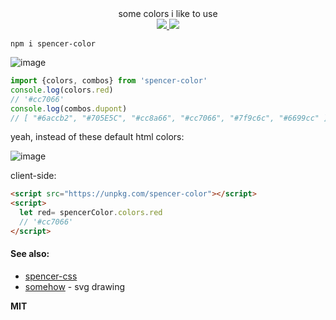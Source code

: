 
<div align="center">
  <div>some colors i like to use</div>
  <a href="https://npmjs.org/package/spencer-color">
    <img src="https://img.shields.io/npm/v/spencer-color.svg?style=flat-square" />
  </a>
  <a href="https://unpkg.com/spencer-color">
    <img src="https://badge-size.herokuapp.com/spencermountain/spencer-color/gh-pages/builds/spencer-color.js" />
  </a>
</div>

`npm i spencer-color`

![image](https://user-images.githubusercontent.com/399657/50425342-2bf74580-0842-11e9-8b37-ad4d1a7326f1.png)

```js
import {colors, combos} from 'spencer-color'
console.log(colors.red)
// '#cc7066'
console.log(combos.dupont)
// [ "#6accb2", "#705E5C", "#cc8a66", "#cc7066", "#7f9c6c", "#6699cc" ]
```

yeah, instead of these default html colors:


![image](https://user-images.githubusercontent.com/399657/49593436-8e46df80-f941-11e8-9522-4a4a17d52e53.png)


client-side:
```html
<script src="https://unpkg.com/spencer-color"></script>
<script>
  let red= spencerColor.colors.red
  // '#cc7066'
</script>
```

#### See also:
* [spencer-css](https://github.com/spencermountain/spencer-css)
* [somehow](https://github.com/spencermountain/somehow) - svg drawing

**MIT**
